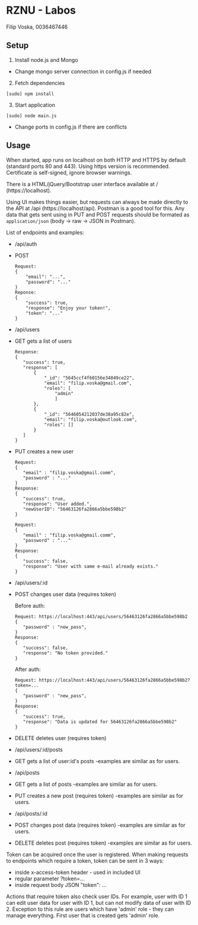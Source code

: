 # RZNU - Labos
Filip Voska, 0036467446

## Setup

1. Install node.js and Mongo
  * Change mongo server connection in config.js if needed
2. Fetch dependencies
```
[sudo] npm install
```
3. Start application
```
[sudo] node main.js
```
  * Change ports in config.js if there are conflicts

## Usage

When started, app runs on localhost on both HTTP and HTTPS by default (standard ports 80 and 443). Using https version is recommended. Certificate is self-signed, ignore browser warnings.

There is a HTML/jQuery/Bootstrap user interface available at / (https://localhost).

Using UI makes things easier, but requests can always be made directly to the API at /api (https://localhost/api). Postman is a good tool for this. Any data that gets sent using in PUT and POST requests should be formated as ```application/json``` (body -> raw -> JSON in Postman).

List of endpoints and examples:
* /api/auth
 * POST
    ```
    Request:
    {
        "email": "...",
        "password": "..."
    }
    Reponse:
    {
        "success": true,
        "response": "Enjoy your token!",
        "token": "..."
    }
    ```
* /api/users
 * GET gets a list of users
     ```
     Response:
     {
        "success": true,
        "response": [
            {
                "_id": "5645ccf4f60156e34849ce22",
                "email": "filip.voska@gmail.com",
                "roles": [
                    "admin"
                    ]
            },
            {
                "_id": "5646054212037de38a95c82e",
                "email": "filip.voska@outlook.com",
                "roles": []
            }
        ]
     }
     ```
 * PUT creates a new user
     ```
     Request:
     {
        "email" : "filip.voska@gmail.comm",
        "password" : "..."
     }
     Response:
     {
        "success": true,
        "response": "User added.",
        "newUserID": "56463126fa2866a5bbe598b2"
     }
     ```
     ```
     Request:
     {
        "email" : "filip.voska@gmail.comm",
        "password" : "..."
     }
     Response:
     {
        "success": false,
        "response": "User with same e-mail already exists."
     }
     ```
* /api/users/:id
 * POST changes user data (requires token)

     Before auth:
     ```
     Request: https://localhost:443/api/users/56463126fa2866a5bbe598b2
     {
        "password" : "new_pass",
     }
     Response:
     {
        "success": false,
        "response": "No token provided."
     }
     ```
     After auth:
     ```
     Request: https://localhost:443/api/users/56463126fa2866a5bbe598b2?token=...
     {
        "password" : "new_pass",
     }
     Response:
     {
        "success": true,
        "response": "Data is updated for 56463126fa2866a5bbe598b2"
     }
     ```
 * DELETE deletes user (requires token)
* /api/users/:id/posts
 * GET gets a list of user:id's posts
  -examples are similar as for users.
* /api/posts
 * GET gets a list of posts
  -examples are similar as for users.
 * PUT creates a new post (requires token)
  -examples are similar as for users.
* /api/posts/:id
 * POST changes post data (requires token)
  -examples are similar as for users.
 * DELETE deletes post (requires token)
  -examples are similar as for users.

Token can be acquired once the user is registered. When making requests to endpoints which require a token, token can be sent in 3 ways:
 * inside x-access-token header - used in included UI
 * regular parameter ?token=...
 * inside request body JSON "token": ...

Actions that require token also check user IDs. For example, user with ID 1 can edit user data for user with ID 1, but can not modify data of user with ID 2. Exception to this rule are users which have 'admin' role - they can manage everything. First user that is created gets 'admin' role.
